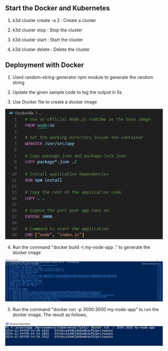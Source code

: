 ## Start the Docker and Kubernetes

1. k3d cluster create -a 2 : Create a cluster

2. k3d cluster stop : Stop the cluster

3. k3d cluster start : Start the cluster

4. k3d cluster delete : Delete the cluster

## Deployment with Docker

1. Used random-string-generator npm module to generate the random string

2. Update the given sample code to log the output in 5s

3. Use Docker file to create a docker image

![](Images/Docker.JPG)

4. Run the command "docker build -t my-node-app ." to generate the docker image

![](Images/Img1.JPG)

5. Run the command "docker run -p 3000:3000 my-node-app" to run the docker image. The result as follows,

![](Images/Results.JPG)
